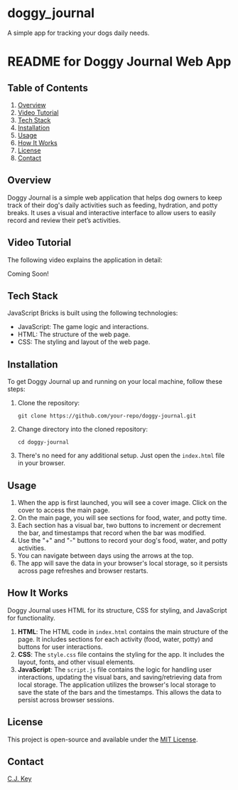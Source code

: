 # doggy_journal
A simple app for tracking your dogs daily needs.
# README for Doggy Journal Web App
## Table of Contents
1. [Overview](#overview)
2. [Video Tutorial](#video-tutorial)
3. [Tech Stack](#tech-stack)
3. [Installation](#installation)
4. [Usage](#usage)
5. [How It Works](#how-it-works)
6. [License](#license)
7. [Contact](#contact)
## Overview
Doggy Journal is a simple web application that helps dog owners to keep track of their dog's daily activities such as feeding, hydration, and potty breaks. It uses a visual and interactive interface to allow users to easily record and review their pet’s activities.

## Video Tutorial
The following video explains the application in detail:

Coming Soon!

## Tech Stack
JavaScript Bricks is built using the following technologies:
- JavaScript: The game logic and interactions.
- HTML: The structure of the web page.
- CSS: The styling and layout of the web page.
## Installation
To get Doggy Journal up and running on your local machine, follow these steps:
1. Clone the repository:
   ```
   git clone https://github.com/your-repo/doggy-journal.git
   ```
2. Change directory into the cloned repository:
   ```
   cd doggy-journal
   ```
3. There's no need for any additional setup. Just open the `index.html` file in your browser.
## Usage
1. When the app is first launched, you will see a cover image. Click on the cover to access the main page.
2. On the main page, you will see sections for food, water, and potty time.
3. Each section has a visual bar, two buttons to increment or decrement the bar, and timestamps that record when the bar was modified.
4. Use the "+" and "-" buttons to record your dog's food, water, and potty activities.
5. You can navigate between days using the arrows at the top.
6. The app will save the data in your browser's local storage, so it persists across page refreshes and browser restarts.
## How It Works
Doggy Journal uses HTML for its structure, CSS for styling, and JavaScript for functionality.
1. **HTML**: The HTML code in `index.html` contains the main structure of the page. It includes sections for each activity (food, water, potty) and buttons for user interactions.
2. **CSS**: The `style.css` file contains the styling for the app. It includes the layout, fonts, and other visual elements.
3. **JavaScript**: The `script.js` file contains the logic for handling user interactions, updating the visual bars, and saving/retrieving data from local storage.
The application utilizes the browser's local storage to save the state of the bars and the timestamps. This allows the data to persist across browser sessions.
## License
This project is open-source and available under the [MIT License](https://opensource.org/licenses/MIT).
## Contact
[C.J. Key ](https://www.linkedin.com/in/cj-key-8a386915a/)
